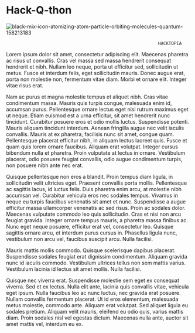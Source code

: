 # Hack-Q-thon
![black-mix-icon-atomizing-atom-particle-orbiting-molecules-quantum-158213183](https://user-images.githubusercontent.com/92415264/170844028-6172ed6d-8ed4-4d5a-a473-8f6b4f4a2dbf.jpg)


                                                              HACKTOPIA

Lorem ipsum dolor sit amet, consectetur adipiscing elit. Maecenas pharetra ac risus ut convallis. Cras vel massa sed massa hendrerit consequat hendrerit et nibh. Nullam leo neque, porta ut efficitur sed, sollicitudin ut metus. Fusce et interdum felis, eget sollicitudin mauris. Donec augue erat, porta non molestie non, fermentum vitae diam. Morbi et ornare elit. Integer vitae risus erat.

Nam ac purus et magna molestie tempus et aliquet nibh. Cras vitae condimentum massa. Mauris quis turpis congue, malesuada enim id, accumsan purus. Pellentesque ornare lectus eget nisi rutrum maximus eget ut neque. Etiam euismod est a urna efficitur, sit amet hendrerit nunc tincidunt. Curabitur posuere eros et odio mollis luctus. Suspendisse potenti. Mauris aliquam tincidunt interdum. Aenean fringilla augue nec velit iaculis convallis. Mauris at ex pharetra, facilisis nunc sit amet, congue quam. Pellentesque placerat efficitur nibh, in aliquam lectus laoreet quis. Fusce et quam quis lorem ornare faucibus. Aliquam erat volutpat. Integer cursus bibendum nulla et pharetra. Proin vulputate at lectus in ornare. Vestibulum placerat, odio posuere feugiat convallis, odio augue condimentum turpis, non posuere nibh ante nec erat.

Quisque pellentesque non eros a blandit. Proin tempus diam ligula, in sollicitudin velit ultricies eget. Praesent convallis porta mollis. Pellentesque ac sagittis lacus, id luctus felis. Duis pharetra enim arcu, at molestie nibh accumsan vel. Curabitur vehicula eros nec sodales tempus. Vivamus in neque eu turpis faucibus venenatis sit amet et nunc. Suspendisse a augue efficitur massa ullamcorper venenatis ac sed risus. Proin ac sodales dolor. Maecenas vulputate commodo leo quis sollicitudin. Cras et nisi non arcu feugiat gravida. Integer ornare tempus mauris, a pharetra massa finibus ac. Nunc eget neque posuere, efficitur erat vel, consectetur leo. Quisque sagittis ornare arcu, et interdum purus cursus in. Phasellus ligula nunc, vestibulum non arcu vel, faucibus suscipit arcu. Nulla facilisi.

Mauris mattis mollis commodo. Quisque scelerisque dapibus placerat. Suspendisse sodales feugiat erat dignissim condimentum. Aliquam gravida nunc id iaculis commodo. Vestibulum ultrices tellus non sem mattis varius. Vestibulum lacinia id lectus sit amet mollis. Nulla facilisi.

Quisque nec viverra erat. Suspendisse molestie sem eget ex consequat viverra. Sed et ex lectus. Nulla elit ante, lacinia quis convallis vitae, vehicula eget ipsum. Nulla faucibus leo ac nunc luctus, nec gravida erat posuere. Nullam convallis fermentum placerat. Ut id eros elementum, malesuada metus molestie, commodo ante. Aliquam erat volutpat. Sed aliquet ligula eu sodales pretium. Aliquam velit mauris, eleifend eu odio quis, varius mattis diam. Proin sodales nisl vel egestas dictum. Maecenas nulla ante, auctor sit amet mattis vel, interdum eu ex.
